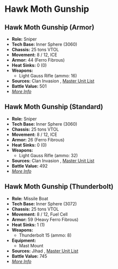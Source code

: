 # Hawk Moth Gunship 

## Hawk Moth Gunship (Armor) 

- **Role:** Sniper 
- **Tech Base:** Inner Sphere (3060) 
- **Chassis:** 25 tons VTOL 
- **Movement:** 8 / 12, ICE 
- **Armor:** 44 (Ferro Fibrous) 
- **Heat Sinks:** 0 (0) 
- **Weapons:** 
  - Light Gauss Rifle (ammo: 16) 
- **Sources:** Clan Invasion , [Master Unit List](http://masterunitlist.info/Unit/Details/1426/hawk-moth-gunship-armor) 
- **Battle Value:** 501 
- [*More Info*](hawk_moth_gunship/hawk_moth_gunship_armor.md) 

## Hawk Moth Gunship (Standard) 

- **Role:** Sniper 
- **Tech Base:** Inner Sphere (3060) 
- **Chassis:** 25 tons VTOL 
- **Movement:** 8 / 12, ICE 
- **Armor:** 26 (Ferro Fibrous) 
- **Heat Sinks:** 0 (0) 
- **Weapons:** 
  - Light Gauss Rifle (ammo: 32) 
- **Sources:** Clan Invasion , [Master Unit List](http://masterunitlist.info/Unit/Details/1427/hawk-moth-gunship-standard) 
- **Battle Value:** 492 
- [*More Info*](hawk_moth_gunship/hawk_moth_gunship_standard.md) 

## Hawk Moth Gunship (Thunderbolt) 

- **Role:** Missile Boat 
- **Tech Base:** Inner Sphere (3072) 
- **Chassis:** 25 tons VTOL 
- **Movement:** 8 / 12, Fuel Cell 
- **Armor:** 59 (Heavy Ferro Fibrous) 
- **Heat Sinks:** 1 (1) 
- **Weapons:** 
  - Thunderbolt 15 (ammo: 8) 
- **Equipment:** 
  - Mast Mount 
- **Sources:** Jihad , [Master Unit List](http://masterunitlist.info/Unit/Details/1428/hawk-moth-gunship-thunderbolt) 
- **Battle Value:** 745 
- [*More Info*](hawk_moth_gunship/hawk_moth_gunship_thunderbolt.md) 

